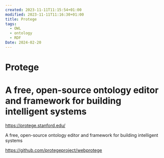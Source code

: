 ```yaml
---
created: 2023-11-11T11:15:54+01:00
modified: 2023-11-11T11:16:30+01:00
title: Protege
tags:
  - OWL
  - ontology
  - RDF
Date: 2024-02-20
---
```


# Protege

# A free, open-source ontology editor and framework for building intelligent systems


https://protege.stanford.edu/

A free, open-source ontology editor and framework for building intelligent systems

https://github.com/protegeproject/webprotege
